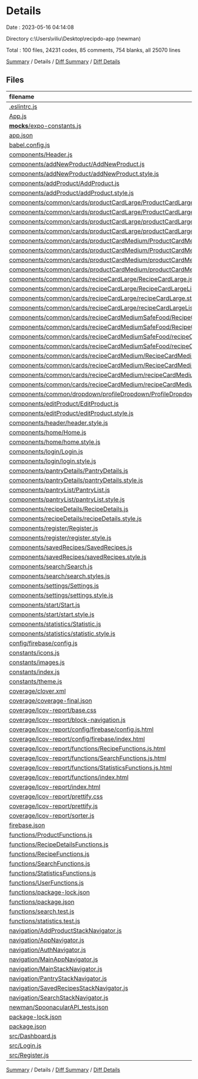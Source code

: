# Details

Date : 2023-05-16 04:14:08

Directory c:\\Users\\viliu\\Desktop\\recipdo-app (newman)

Total : 100 files,  24231 codes, 85 comments, 754 blanks, all 25070 lines

[Summary](results.md) / Details / [Diff Summary](diff.md) / [Diff Details](diff-details.md)

## Files
| filename | language | code | comment | blank | total |
| :--- | :--- | ---: | ---: | ---: | ---: |
| [.eslintrc.js](/.eslintrc.js) | JavaScript | 19 | 0 | 1 | 20 |
| [App.js](/App.js) | JavaScript | 44 | 1 | 11 | 56 |
| [__mocks__/expo-constants.js](/__mocks__/expo-constants.js) | JavaScript | 7 | 0 | 1 | 8 |
| [app.json](/app.json) | JSON | 18 | 15 | 0 | 33 |
| [babel.config.js](/babel.config.js) | JavaScript | 6 | 0 | 1 | 7 |
| [components/Header.js](/components/Header.js) | JavaScript | 10 | 0 | 3 | 13 |
| [components/addNewProduct/AddNewProduct.js](/components/addNewProduct/AddNewProduct.js) | JavaScript | 404 | 2 | 41 | 447 |
| [components/addNewProduct/addNewProduct.style.js](/components/addNewProduct/addNewProduct.style.js) | JavaScript | 236 | 0 | 6 | 242 |
| [components/addProduct/AddProduct.js](/components/addProduct/AddProduct.js) | JavaScript | 25 | 0 | 3 | 28 |
| [components/addProduct/addProduct.style.js](/components/addProduct/addProduct.style.js) | JavaScript | 93 | 0 | 3 | 96 |
| [components/common/cards/productCardLarge/ProductCardLarge.js](/components/common/cards/productCardLarge/ProductCardLarge.js) | JavaScript | 38 | 0 | 4 | 42 |
| [components/common/cards/productCardLarge/ProductCardLargeList.js](/components/common/cards/productCardLarge/ProductCardLargeList.js) | JavaScript | 19 | 0 | 4 | 23 |
| [components/common/cards/productCardLarge/productCardLarge.style.js](/components/common/cards/productCardLarge/productCardLarge.style.js) | JavaScript | 61 | 0 | 3 | 64 |
| [components/common/cards/productCardLarge/productCardLargeList.style.js](/components/common/cards/productCardLarge/productCardLargeList.style.js) | JavaScript | 21 | 0 | 3 | 24 |
| [components/common/cards/productCardMedium/ProductCardMedium.js](/components/common/cards/productCardMedium/ProductCardMedium.js) | JavaScript | 55 | 0 | 9 | 64 |
| [components/common/cards/productCardMedium/ProductCardMediumList.js](/components/common/cards/productCardMedium/ProductCardMediumList.js) | JavaScript | 20 | 0 | 5 | 25 |
| [components/common/cards/productCardMedium/productCardMedium.style.js](/components/common/cards/productCardMedium/productCardMedium.style.js) | JavaScript | 62 | 0 | 3 | 65 |
| [components/common/cards/productCardMedium/productCardMediumList.style.js](/components/common/cards/productCardMedium/productCardMediumList.style.js) | JavaScript | 9 | 0 | 3 | 12 |
| [components/common/cards/recipeCardLarge/RecipeCardLarge.js](/components/common/cards/recipeCardLarge/RecipeCardLarge.js) | JavaScript | 40 | 0 | 5 | 45 |
| [components/common/cards/recipeCardLarge/RecipeCardLargeList.js](/components/common/cards/recipeCardLarge/RecipeCardLargeList.js) | JavaScript | 19 | 0 | 3 | 22 |
| [components/common/cards/recipeCardLarge/recipeCardLarge.style.js](/components/common/cards/recipeCardLarge/recipeCardLarge.style.js) | JavaScript | 141 | 0 | 3 | 144 |
| [components/common/cards/recipeCardLarge/recipeCardLargeList.style.js](/components/common/cards/recipeCardLarge/recipeCardLargeList.style.js) | JavaScript | 7 | 0 | 3 | 10 |
| [components/common/cards/recipeCardMediumSafeFood/RecipeCardMediumSafeFood.js](/components/common/cards/recipeCardMediumSafeFood/RecipeCardMediumSafeFood.js) | JavaScript | 42 | 0 | 4 | 46 |
| [components/common/cards/recipeCardMediumSafeFood/RecipeCardMediumSafeFoodList.js](/components/common/cards/recipeCardMediumSafeFood/RecipeCardMediumSafeFoodList.js) | JavaScript | 26 | 0 | 4 | 30 |
| [components/common/cards/recipeCardMediumSafeFood/recipeCardMediumSafeFood.style.js](/components/common/cards/recipeCardMediumSafeFood/recipeCardMediumSafeFood.style.js) | JavaScript | 82 | 0 | 3 | 85 |
| [components/common/cards/recipeCardMediumSafeFood/recipeCardMediumSafeFoodList.style.js](/components/common/cards/recipeCardMediumSafeFood/recipeCardMediumSafeFoodList.style.js) | JavaScript | 12 | 0 | 3 | 15 |
| [components/common/cards/recipeCardMedium/RecipeCardMedium.js](/components/common/cards/recipeCardMedium/RecipeCardMedium.js) | JavaScript | 40 | 0 | 4 | 44 |
| [components/common/cards/recipeCardMedium/RecipeCardMediumList.js](/components/common/cards/recipeCardMedium/RecipeCardMediumList.js) | JavaScript | 26 | 0 | 4 | 30 |
| [components/common/cards/recipeCardMedium/recipeCardMedium.style.js](/components/common/cards/recipeCardMedium/recipeCardMedium.style.js) | JavaScript | 75 | 0 | 3 | 78 |
| [components/common/cards/recipeCardMedium/recipeCardMediumList.style.js](/components/common/cards/recipeCardMedium/recipeCardMediumList.style.js) | JavaScript | 12 | 0 | 3 | 15 |
| [components/common/dropdown/profileDropdown/ProfileDropdown.js](/components/common/dropdown/profileDropdown/ProfileDropdown.js) | JavaScript | 98 | 0 | 9 | 107 |
| [components/editProduct/EditProduct.js](/components/editProduct/EditProduct.js) | JavaScript | 372 | 0 | 33 | 405 |
| [components/editProduct/editProduct.style.js](/components/editProduct/editProduct.style.js) | JavaScript | 236 | 0 | 6 | 242 |
| [components/header/header.style.js](/components/header/header.style.js) | JavaScript | 9 | 0 | 4 | 13 |
| [components/home/Home.js](/components/home/Home.js) | JavaScript | 159 | 4 | 27 | 190 |
| [components/home/home.style.js](/components/home/home.style.js) | JavaScript | 110 | 0 | 3 | 113 |
| [components/login/Login.js](/components/login/Login.js) | JavaScript | 69 | 1 | 5 | 75 |
| [components/login/login.style.js](/components/login/login.style.js) | JavaScript | 84 | 0 | 4 | 88 |
| [components/pantryDetails/PantryDetails.js](/components/pantryDetails/PantryDetails.js) | JavaScript | 179 | 0 | 14 | 193 |
| [components/pantryDetails/pantryDetails.style.js](/components/pantryDetails/pantryDetails.style.js) | JavaScript | 228 | 0 | 3 | 231 |
| [components/pantryList/PantryList.js](/components/pantryList/PantryList.js) | JavaScript | 117 | 0 | 14 | 131 |
| [components/pantryList/pantryList.style.js](/components/pantryList/pantryList.style.js) | JavaScript | 76 | 0 | 3 | 79 |
| [components/recipeDetails/RecipeDetails.js](/components/recipeDetails/RecipeDetails.js) | JavaScript | 269 | 2 | 27 | 298 |
| [components/recipeDetails/recipeDetails.style.js](/components/recipeDetails/recipeDetails.style.js) | JavaScript | 267 | 0 | 3 | 270 |
| [components/register/Register.js](/components/register/Register.js) | JavaScript | 137 | 0 | 5 | 142 |
| [components/register/register.style.js](/components/register/register.style.js) | JavaScript | 85 | 0 | 4 | 89 |
| [components/savedRecipes/SavedRecipes.js](/components/savedRecipes/SavedRecipes.js) | JavaScript | 108 | 0 | 9 | 117 |
| [components/savedRecipes/savedRecipes.style.js](/components/savedRecipes/savedRecipes.style.js) | JavaScript | 134 | 0 | 3 | 137 |
| [components/search/Search.js](/components/search/Search.js) | JavaScript | 106 | 1 | 9 | 116 |
| [components/search/search.styles.js](/components/search/search.styles.js) | JavaScript | 164 | 0 | 3 | 167 |
| [components/settings/Settings.js](/components/settings/Settings.js) | JavaScript | 122 | 0 | 10 | 132 |
| [components/settings/settings.style.js](/components/settings/settings.style.js) | JavaScript | 107 | 0 | 3 | 110 |
| [components/start/Start.js](/components/start/Start.js) | JavaScript | 30 | 1 | 4 | 35 |
| [components/start/start.style.js](/components/start/start.style.js) | JavaScript | 79 | 0 | 4 | 83 |
| [components/statistics/Statistic.js](/components/statistics/Statistic.js) | JavaScript | 148 | 0 | 8 | 156 |
| [components/statistics/statistic.style.js](/components/statistics/statistic.style.js) | JavaScript | 117 | 0 | 3 | 120 |
| [config/firebase/config.js](/config/firebase/config.js) | JavaScript | 19 | 1 | 4 | 24 |
| [constants/icons.js](/constants/icons.js) | JavaScript | 24 | 0 | 2 | 26 |
| [constants/images.js](/constants/images.js) | JavaScript | 8 | 0 | 2 | 10 |
| [constants/index.js](/constants/index.js) | JavaScript | 4 | 0 | 2 | 6 |
| [constants/theme.js](/constants/theme.js) | JavaScript | 84 | 0 | 9 | 93 |
| [coverage/clover.xml](/coverage/clover.xml) | XML | 203 | 0 | 1 | 204 |
| [coverage/coverage-final.json](/coverage/coverage-final.json) | JSON | 5 | 0 | 1 | 6 |
| [coverage/lcov-report/base.css](/coverage/lcov-report/base.css) | CSS | 203 | 9 | 13 | 225 |
| [coverage/lcov-report/block-navigation.js](/coverage/lcov-report/block-navigation.js) | JavaScript | 66 | 7 | 15 | 88 |
| [coverage/lcov-report/config/firebase/config.js.html](/coverage/lcov-report/config/firebase/config.js.html) | HTML | 140 | 0 | 14 | 154 |
| [coverage/lcov-report/config/firebase/index.html](/coverage/lcov-report/config/firebase/index.html) | HTML | 102 | 0 | 14 | 116 |
| [coverage/lcov-report/functions/RecipeFunctions.js.html](/coverage/lcov-report/functions/RecipeFunctions.js.html) | HTML | 857 | 0 | 14 | 871 |
| [coverage/lcov-report/functions/SearchFunctions.js.html](/coverage/lcov-report/functions/SearchFunctions.js.html) | HTML | 311 | 0 | 14 | 325 |
| [coverage/lcov-report/functions/StatisticsFunctions.js.html](/coverage/lcov-report/functions/StatisticsFunctions.js.html) | HTML | 251 | 0 | 14 | 265 |
| [coverage/lcov-report/functions/index.html](/coverage/lcov-report/functions/index.html) | HTML | 130 | 0 | 16 | 146 |
| [coverage/lcov-report/index.html](/coverage/lcov-report/index.html) | HTML | 116 | 0 | 15 | 131 |
| [coverage/lcov-report/prettify.css](/coverage/lcov-report/prettify.css) | CSS | 1 | 0 | 1 | 2 |
| [coverage/lcov-report/prettify.js](/coverage/lcov-report/prettify.js) | JavaScript | 1 | 1 | 1 | 3 |
| [coverage/lcov-report/sorter.js](/coverage/lcov-report/sorter.js) | JavaScript | 165 | 17 | 15 | 197 |
| [firebase.json](/firebase.json) | JSON | 14 | 0 | 1 | 15 |
| [functions/ProductFunctions.js](/functions/ProductFunctions.js) | JavaScript | 68 | 0 | 10 | 78 |
| [functions/RecipeDetailsFunctions.js](/functions/RecipeDetailsFunctions.js) | JavaScript | 332 | 5 | 54 | 391 |
| [functions/RecipeFunctions.js](/functions/RecipeFunctions.js) | JavaScript | 221 | 5 | 37 | 263 |
| [functions/SearchFunctions.js](/functions/SearchFunctions.js) | JavaScript | 73 | 0 | 8 | 81 |
| [functions/StatisticsFunctions.js](/functions/StatisticsFunctions.js) | JavaScript | 46 | 1 | 14 | 61 |
| [functions/UserFunctions.js](/functions/UserFunctions.js) | JavaScript | 16 | 0 | 3 | 19 |
| [functions/package-lock.json](/functions/package-lock.json) | JSON | 2,167 | 0 | 1 | 2,168 |
| [functions/package.json](/functions/package.json) | JSON | 23 | 0 | 1 | 24 |
| [functions/search.test.js](/functions/search.test.js) | JavaScript | 77 | 12 | 20 | 109 |
| [functions/statistics.test.js](/functions/statistics.test.js) | JavaScript | 74 | 0 | 20 | 94 |
| [navigation/AddProductStackNavigator.js](/navigation/AddProductStackNavigator.js) | JavaScript | 19 | 0 | 4 | 23 |
| [navigation/AppNavigator.js](/navigation/AppNavigator.js) | JavaScript | 23 | 0 | 5 | 28 |
| [navigation/AuthNavigator.js](/navigation/AuthNavigator.js) | JavaScript | 20 | 0 | 4 | 24 |
| [navigation/MainAppNavigator.js](/navigation/MainAppNavigator.js) | JavaScript | 49 | 0 | 7 | 56 |
| [navigation/MainStackNavigator.js](/navigation/MainStackNavigator.js) | JavaScript | 21 | 0 | 4 | 25 |
| [navigation/PantryStackNavigator.js](/navigation/PantryStackNavigator.js) | JavaScript | 21 | 0 | 4 | 25 |
| [navigation/SavedRecipesStackNavigator.js](/navigation/SavedRecipesStackNavigator.js) | JavaScript | 17 | 0 | 5 | 22 |
| [navigation/SearchStackNavigator.js](/navigation/SearchStackNavigator.js) | JavaScript | 17 | 0 | 5 | 22 |
| [newman/SpoonacularAPI_tests.json](/newman/SpoonacularAPI_tests.json) | JSON | 383 | 0 | 0 | 383 |
| [package-lock.json](/package-lock.json) | JSON | 12,430 | 0 | 1 | 12,431 |
| [package.json](/package.json) | JSON | 59 | 0 | 1 | 60 |
| [src/Dashboard.js](/src/Dashboard.js) | JavaScript | 10 | 0 | 3 | 13 |
| [src/Login.js](/src/Login.js) | JavaScript | 72 | 0 | 6 | 78 |
| [src/Register.js](/src/Register.js) | JavaScript | 10 | 0 | 3 | 13 |

[Summary](results.md) / Details / [Diff Summary](diff.md) / [Diff Details](diff-details.md)